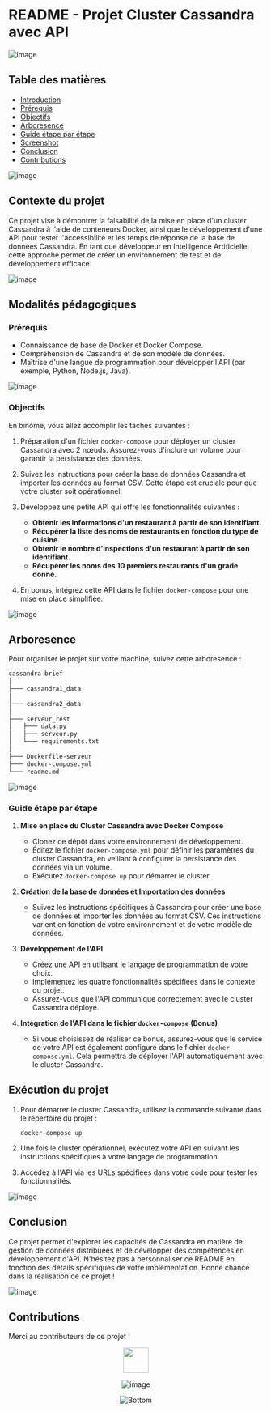 # README - Projet Cluster Cassandra avec API

![image](https://github.com/ggwendall/ggwendall/assets/48108275/edb15cbf-f45a-472c-b934-44762886a231)

## Table des matières

- [Introduction](#introduction)
- [Prérequis](#prérequis)
- [Objectifs](#Objectifs)
- [Arboresence](#Arboresence)
- [Guide étape par étape](#Guide-étape-par-étape)
- [Screenshot](#Screenshot)
- [Conclusion](#Conclusion)
- [Contributions](#contributions)

![image](https://github.com/ggwendall/ggwendall/assets/48108275/edb15cbf-f45a-472c-b934-44762886a231)

## Contexte du projet

Ce projet vise à démontrer la faisabilité de la mise en place d'un cluster Cassandra à l'aide de conteneurs Docker, ainsi que le développement d'une API pour tester l'accessibilité et les temps de réponse de la base de données Cassandra. En tant que développeur en Intelligence Artificielle, cette approche permet de créer un environnement de test et de développement efficace.

![image](https://github.com/ggwendall/ggwendall/assets/48108275/edb15cbf-f45a-472c-b934-44762886a231)

## Modalités pédagogiques

### Prérequis

- Connaissance de base de Docker et Docker Compose.
- Compréhension de Cassandra et de son modèle de données.
- Maîtrise d'une langue de programmation pour développer l'API (par exemple, Python, Node.js, Java).

![image](https://github.com/ggwendall/ggwendall/assets/48108275/edb15cbf-f45a-472c-b934-44762886a231)

### Objectifs

En binôme, vous allez accomplir les tâches suivantes :

1. Préparation d'un fichier `docker-compose` pour déployer un cluster Cassandra avec 2 nœuds. Assurez-vous d'inclure un volume pour garantir la persistance des données.

2. Suivez les instructions pour créer la base de données Cassandra et importer les données au format CSV. Cette étape est cruciale pour que votre cluster soit opérationnel.

3. Développez une petite API qui offre les fonctionnalités suivantes :

   - **Obtenir les informations d'un restaurant à partir de son identifiant.**
   - **Récupérer la liste des noms de restaurants en fonction du type de cuisine.**
   - **Obtenir le nombre d'inspections d'un restaurant à partir de son identifiant.**
   - **Récupérer les noms des 10 premiers restaurants d'un grade donné.**

4. En bonus, intégrez cette API dans le fichier `docker-compose` pour une mise en place simplifiée.

![image](https://github.com/ggwendall/ggwendall/assets/48108275/edb15cbf-f45a-472c-b934-44762886a231)

## Arboresence

Pour organiser le projet sur votre machine, suivez cette arboresence :

```bash
cassandra-brief
│ 
├─── cassandra1_data
│ 
├─── cassandra2_data
│
├─── serveur_rest
│   ├─── data.py
│   ├─── serveur.py
│   └─── requirements.txt
│
├─── Dockerfile-serveur
├─── docker-compose.yml
└─── readme.md
```

![image](https://github.com/ggwendall/ggwendall/assets/48108275/edb15cbf-f45a-472c-b934-44762886a231)

### Guide étape par étape

1. **Mise en place du Cluster Cassandra avec Docker Compose**

   - Clonez ce dépôt dans votre environnement de développement.
   - Éditez le fichier `docker-compose.yml` pour définir les paramètres du cluster Cassandra, en veillant à configurer la persistance des données via un volume.
   - Exécutez `docker-compose up` pour démarrer le cluster.

2. **Création de la base de données et Importation des données**

   - Suivez les instructions spécifiques à Cassandra pour créer une base de données et importer les données au format CSV. Ces instructions varient en fonction de votre environnement et de votre modèle de données.

3. **Développement de l'API**

   - Créez une API en utilisant le langage de programmation de votre choix.
   - Implémentez les quatre fonctionnalités spécifiées dans le contexte du projet.
   - Assurez-vous que l'API communique correctement avec le cluster Cassandra déployé.

4. **Intégration de l'API dans le fichier `docker-compose` (Bonus)**

   - Si vous choisissez de réaliser ce bonus, assurez-vous que le service de votre API est également configuré dans le fichier `docker-compose.yml`. Cela permettra de déployer l'API automatiquement avec le cluster Cassandra.

## Exécution du projet

1. Pour démarrer le cluster Cassandra, utilisez la commande suivante dans le répertoire du projet :

   ```shell
   docker-compose up
   ```

2. Une fois le cluster opérationnel, exécutez votre API en suivant les instructions spécifiques à votre langage de programmation.

3. Accédez à l'API via les URLs spécifiées dans votre code pour tester les fonctionnalités.

![image](https://github.com/ggwendall/ggwendall/assets/48108275/edb15cbf-f45a-472c-b934-44762886a231)

## Conclusion

Ce projet permet d'explorer les capacités de Cassandra en matière de gestion de données distribuées et de développer des compétences en développement d'API. N'hésitez pas à personnaliser ce README en fonction des détails spécifiques de votre implémentation. Bonne chance dans la réalisation de ce projet !

![image](https://github.com/ggwendall/ggwendall/assets/48108275/edb15cbf-f45a-472c-b934-44762886a231)

## Contributions

Merci au contributeurs de ce projet ! 

<div align=center>

<img src="https://media.giphy.com/media/VgCDAzcKvsR6OM0uWg/giphy.gif" width="50"> 

![image](https://github.com/ggwendall/ggwendall/assets/48108275/edb15cbf-f45a-472c-b934-44762886a231)

![Bottom](https://github.com/ggwendall/ggwendall/assets/48108275/1f58de6a-f411-45fd-86a6-e9aa673332e6)
